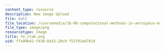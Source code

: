 ```yaml
---
content_type: resource
description: New image Upload
file: null
file_location: /coursemedia/16-90-computational-methods-in-aerospace-engineering-spring-2014/ffa99b42f4380a3320c9f53791a67819_fe_stab.png
file_type: image/png
resourcetype: Image
title: fe_stab.png
uid: ffa99b42-f438-0a33-20c9-f53791a67819
---
```

